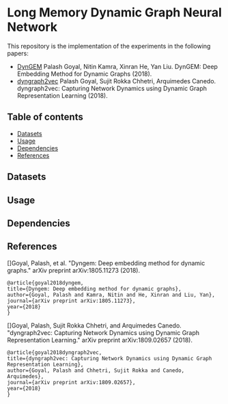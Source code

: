 # Long Memory Dynamic Graph Neural Network

This repository is the implementation of the experiments in the following papers:

- [DynGEM](https://arxiv.org/pdf/1805.11273.pdf) Palash Goyal, Nitin Kamra, Xinran He, Yan Liu. DynGEM: Deep Embedding Method for Dynamic Graphs (2018).
- [dyngraph2vec](https://arxiv.org/pdf/1809.02657.pdf) Palash Goyal, Sujit Rokka Chhetri, Arquimedes Canedo. dyngraph2vec: Capturing Network Dynamics using Dynamic Graph Representation Learning (2018).


## Table of contents

- [Datasets](#datasets)
- [Usage](#usage)
- [Dependencies](#dependencies)
- [References](#references)

## Datasets

## Usage

## Dependencies

## References

[]Goyal, Palash, et al. "Dyngem: Deep embedding method for dynamic graphs." arXiv preprint arXiv:1805.11273 (2018).
```
@article{goyal2018dyngem,
title={Dyngem: Deep embedding method for dynamic graphs},
author={Goyal, Palash and Kamra, Nitin and He, Xinran and Liu, Yan},
journal={arXiv preprint arXiv:1805.11273},
year={2018}
}
```

[]Goyal, Palash, Sujit Rokka Chhetri, and Arquimedes Canedo. "dyngraph2vec: Capturing Network Dynamics using Dynamic Graph Representation Learning." arXiv preprint arXiv:1809.02657 (2018).
```
@article{goyal2018dyngraph2vec,
title={dyngraph2vec: Capturing Network Dynamics using Dynamic Graph Representation Learning},
author={Goyal, Palash and Chhetri, Sujit Rokka and Canedo, Arquimedes},
journal={arXiv preprint arXiv:1809.02657},
year={2018}
}
```
